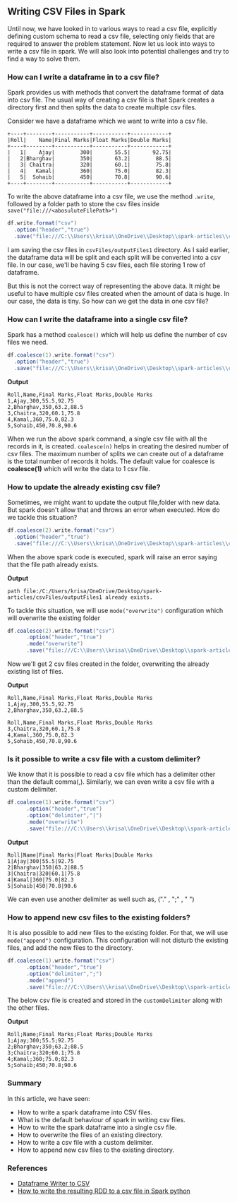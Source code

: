 ## Writing CSV Files in Spark


Until now, we have looked in to various ways to read a csv file, explicitly defining custom schema to read a csv file, selecting only fields that are required to answer the problem statement.
Now let us look into ways to write a csv file in spark. We will also look into potential challenges and try to find a way to solve them.

### How can I write a dataframe in to a csv file?
Spark provides us with methods that convert the dataframe format of data into csv file. 
The usual way of creating a csv file is that Spark creates a directory first and then splits the data to create multiple csv files.

Consider we have a dataframe which we want to write into a csv file.
```text
+----+--------+-----------+-----------+------------+
|Roll|    Name|Final Marks|Float Marks|Double Marks|
+----+--------+-----------+-----------+------------+
|   1|    Ajay|        300|       55.5|       92.75|
|   2|Bharghav|        350|       63.2|        88.5|
|   3| Chaitra|        320|       60.1|        75.8|
|   4|   Kamal|        360|       75.0|        82.3|
|   5|  Sohaib|        450|       70.8|        90.6|
+----+--------+-----------+-----------+------------+
```
To write the above dataframe into a csv file, we use the method `.write`, followed by a folder path to store the csv files inside `save("file:///<abosuluteFilePath>")`
```scala
df.write.format("csv")
  .option("header","true")
  .save("file:///C:\\Users\\krisa\\OneDrive\\Desktop\\spark-articles\\csvFiles\\outputFiles1")
```
I am saving the csv files in `csvFiles/outputFiles1` directory. As I said earlier, the dataframe data will be split and each split will be converted into a csv file. In our case, we'll be having 5 csv files, each file storing 1 row of dataframe.

But this is not the correct way of representing the above data. It might be useful to have multiple csv files created when the amount of data is huge. 
In our case, the data is tiny. So how can we get the data in one csv file?

### How can I write the dataframe into a single csv file?
Spark has a method `coalesce()` which will help us define the number of csv files we need.
```scala
df.coalesce(1).write.format("csv")
  .option("header","true")
  .save("file:///C:\\Users\\krisa\\OneDrive\\Desktop\\spark-articles\\csvFiles\\singleFile")
```
**Output**
```csv
Roll,Name,Final Marks,Float Marks,Double Marks
1,Ajay,300,55.5,92.75
2,Bharghav,350,63.2,88.5
3,Chaitra,320,60.1,75.8
4,Kamal,360,75.0,82.3
5,Sohaib,450,70.8,90.6
```
When we run the above spark command, a single csv file with all the records in it, is created.
`coalesce(n)` helps in creating the desired number of csv files. The maximum number of splits we can create out of a dataframe is the total number of records it holds.
The default value for coalesce is **coalesce(1)** which will write the data to 1 csv file.

### How to update the already existing csv file?
Sometimes, we might want to update the output file,folder with new data. But spark doesn't allow that and throws an error when executed. How do we tackle this situation?
```scala
df.coalesce(2).write.format("csv")
  .option("header","true")
  .save("file:///C:\\Users\\krisa\\OneDrive\\Desktop\\spark-articles\\csvFiles\\outputFiles1")
```
When the above spark code is executed, spark will raise an error saying that the file path already exists.

**Output**
```text
path file:/C:/Users/krisa/OneDrive/Desktop/spark-articles/csvFiles/outputFiles1 already exists.
```
To tackle this situation, we will use `mode("overwrite")` configuration which will overwrite the existing folder
```scala
df.coalesce(2).write.format("csv")
      .option("header","true")
      .mode("overwrite")
      .save("file:///C:\\Users\\krisa\\OneDrive\\Desktop\\spark-articles\\csvFiles\\outputFiles1")
```
Now we'll get 2 csv files created in the folder, overwriting the already existing list of files.

**Output**
```csv
Roll,Name,Final Marks,Float Marks,Double Marks
1,Ajay,300,55.5,92.75
2,Bharghav,350,63.2,88.5
```
```csv
Roll,Name,Final Marks,Float Marks,Double Marks
3,Chaitra,320,60.1,75.8
4,Kamal,360,75.0,82.3
5,Sohaib,450,70.8,90.6
```

### Is it possible to write a csv file with a custom delimiter?
We know that it is possible to read a csv file which has a delimiter other than the default comma(,). Similarly, we can even write a csv file with a custom delimiter.
```scala
df.coalesce(1).write.format("csv")
      .option("header","true")
      .option("delimiter","|")
      .mode("overwrite")
      .save("file:///C:\\Users\\krisa\\OneDrive\\Desktop\\spark-articles\\csvFiles\\customDelimiter")
```
**Output**
```csv
Roll|Name|Final Marks|Float Marks|Double Marks
1|Ajay|300|55.5|92.75
2|Bharghav|350|63.2|88.5
3|Chaitra|320|60.1|75.8
4|Kamal|360|75.0|82.3
5|Sohaib|450|70.8|90.6
```
We can even use another delimiter as well such as, ("." , ";" , " ")

### How to append new csv files to the existing folders?
It is also possible to add new files to the existing folder. For that, we will use `mode("append")` configuration. This configuration will not disturb the existing files, and add the new files to the directory.
```scala
df.coalesce(1).write.format("csv")
      .option("header","true")
      .option("delimiter",";")
      .mode("append")
      .save("file:///C:\\Users\\krisa\\OneDrive\\Desktop\\spark-articles\\csvFiles\\customDelimiter")
```
The below csv file is created and stored in the `customDelimiter` along with the other files.

**Output**
```csv
Roll;Name;Final Marks;Float Marks;Double Marks
1;Ajay;300;55.5;92.75
2;Bharghav;350;63.2;88.5
3;Chaitra;320;60.1;75.8
4;Kamal;360;75.0;82.3
5;Sohaib;450;70.8;90.6
```

### Summary
In this article, we have seen:
- How to write a spark dataframe into CSV files.
- What is the default behaviour of spark in writing csv files.
- How to write the spark dataframe into a single csv file.
- How to overwrite the files of an existing directory.
- How to write a csv file with a custom delimiter.
- How to append new csv files to the existing directory.

### References
- [Dataframe Writer to CSV](https://spark.apache.org/docs/latest/api/python/reference/pyspark.sql/api/pyspark.sql.DataFrameWriter.csv.html)
- [How to write the resulting RDD to a csv file in Spark python](https://stackoverflow.com/questions/31898964/how-to-write-the-resulting-rdd-to-a-csv-file-in-spark-python)
